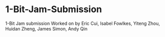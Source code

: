 # 1-Bit-Jam-Submission
1-Bit Jam submission Worked on by Eric Cui, Isabel Fowlkes, Yiteng Zhou, Huidan Zheng, James Simon, Andy Qin
